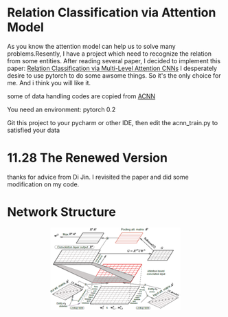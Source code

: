 # Relation Classification via Attention Model
As you know the attention model can help us to solve many problems.Resently, I have a project which need to recognize the relation from some entities. After reading several paper, I decided to implement this paper: [Relation Classification via Multi-Level Attention CNNs](http://iiis.tsinghua.edu.cn/~weblt/papers/relation-classification.pdf)
I desperately desire to use pytorch to do some awsome things. So it's the only choice for me. And i think you will like it.

some of data handling codes are copied from [ACNN](https://github.com/FrankWork/acnn)

You need an environment:
pytorch 0.2

Git this project to your pycharm or other IDE, then edit the acnn_train.py to satisfied your data
# 11.28 The Renewed Version
thanks for advice from Di Jin. I revisited the paper and did some modification on my code.
# Network Structure
<p align="center"><img width="60%" src="acnn_structure.png" /></p>
